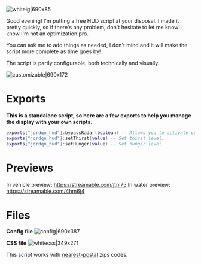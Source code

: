 ![whiteig|690x85](https://forum-cfx-re.akamaized.net/original/5X/6/8/f/0/68f0591269bea9bbbd8f1e801a92de11ac99a397.jpeg)

Good evening! I'm putting a free HUD script at your disposal. I made it pretty quickly, so if there's any problem, don't hesitate to let me know! I know I'm not an optimization pro.

You can ask me to add things as needed, I don't mind and it will make the script more complete as time goes by!

The script is partly configurable, both technically and visually.

![customizable|690x172](https://forum-cfx-re.akamaized.net/original/5X/b/4/9/c/b49cbbeb6cf884c4f2be76f64d769d0d738c97d6.jpeg)

# Exports
**This is a standalone script, so here are a few exports to help you manage the display with your own scripts.**
```lua
exports["jordqn_hud"]:bypassRadar(boolean) -- Allows you to activate or deactivate, via your scripts, the fact of having the radar permanently outside your vehicles (if the option is active, of course).
exports["jordqn_hud"]:setThirst(value) -- Set thirst level.
exports["jordqn_hud"]:setHunger(value) -- Set hunger level.
```

# Previews
In vehicle preview: https://streamable.com/jtni75
In water preview: https://streamable.com/4hm6j4

# Files
**Config file**
![config|690x387](https://forum-cfx-re.akamaized.net/original/5X/9/0/a/5/90a529c2243d3dbf95a4656e2faa4f9f5c403b19.png)

**CSS file**
![whitecss|349x271](https://forum-cfx-re.akamaized.net/original/5X/f/a/a/3/faa3e54cd1e5ba4491d90c6898d0ba27c3a0f57c.png)

This script works with [nearest-postal](https://github.com/DevBlocky/nearest-postal/tree/master) zips codes.
